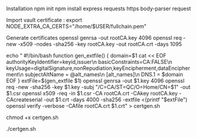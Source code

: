 Installation 
npm init
npm install express requests https body-parser request


Import vault certificate :
export NODE_EXTRA_CA_CERTS="/home/$USER/fullchain.pem"

Generate certificates 
openssl genrsa -out rootCA.key 4096
openssl req -new -x509 -nodes -sha256 -key rootCA.key -out rootCA.crt -days 1095

echo "
#!/bin/bash
function gen_extfile()
{
domain=$1
cat << EOF
authorityKeyIdentifier=keyid,issuer\n
basicConstraints=CA:FALSE\n
keyUsage=digitalSignature,nonRepudiation,keyEncipherment,dataEncipherment\n
subjectAltName = @alt_names\n
[alt_names]\n
DNS.1 = $domain
EOF
}
extFile=$(gen_extfile $1)
openssl genrsa -out $1.key 4096
openssl req -new -sha256 -key $1.key -subj "/C=CA/ST=QC/O=Home/CN=$1" -out $1.csr
openssl x509 -req -in $1.csr -CA rootCA.crt -CAkey rootCA.key -CAcreateserial -out $1.crt -days 4000 -sha256 -extfile <(printf
"$extFile")
openssl verify -verbose -CAfile rootCA.crt $1.crt" > certgen.sh

chmod +x certgen.sh

./certgen.sh <domain name or IP>
